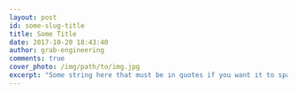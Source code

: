 ```yaml
---
layout: post
id: some-slug-title
title: Some Title
date: 2017-10-20 18:43:40
author: grab-engineering
comments: true
cover_photo: /img/path/to/img.jpg
excerpt: "Some string here that must be in quotes if you want it to span across multiple lines."
---
```



